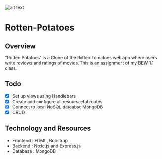 ![alt text]("https://img.tesco.com/Groceries/pi/000/0262410000000/IDShot_540x540.jpg")

# Rotten-Potatoes

## Overview 

"Rotten Potatoes" is a Clone of the Rotten Tomatoes web app where users write reviews and ratings of movies. This is an assignment of my BEW 1.1 class.

## Todo

- [x] Set up views using Handlebars
- [x] Create and configure all resoursceful routes
- [x] Connect to local NoSQL dataabse MongoDB
- [x] CRUD

## Technology and Resources  

* Frontend : HTML, Boostrap
* Backend : Node.js and Express.js
* Database : MongoDB
